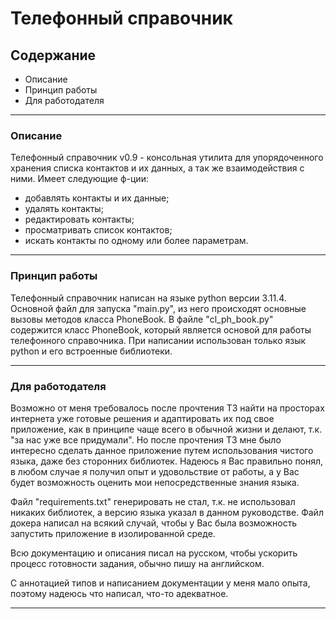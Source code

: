 # Телефонный справочник
## Содержание

- Описание
- Принцип работы
- Для работодателя
***
### Описание

Телефонный справочник v0.9 - консольная утилита для упорядоченного хранения списка контактов и их данных, а так же взаимодействия с ними.
Имеет следующие ф-ции:
- добавлять контакты и их данные;
- удалять контакты;
- редактировать контакты;
- просматривать список контактов;
- искать контакты по одному или более параметрам.
***
### Принцип работы

Телефонный справочник написан на языке python версии 3.11.4. Основной файл для запуска "main.py", из него происходят основные вызовы методов
класса PhoneBook. В файле "cl_ph_book.py" содержится класс PhoneBook, который является основой для работы телефонного справочника. При написании использован только язык python и его встроенные библиотеки.
***
### Для работодателя

Возможно от меня требовалось после прочтения ТЗ найти на просторах интернета уже готовые решения и адаптировать их под свое приложение, как в принципе чаще всего в обычной жизни и делают, т.к. "за нас уже все придумали". Но после прочтения ТЗ мне было интересно сделать данное приложение путем использования чистого языка, даже без сторонних библиотек. Надеюсь я Вас правильно понял, в любом случае я получил опыт и удовольствие от работы, а у Вас будет возможность оценить мои непосредственные знания языка.

Файл "requirements.txt" генерировать не стал, т.к. не использовал никаких библиотек, а версию языка указал в данном руководстве. Файл докера написал на всякий случай, чтобы у Вас была возможность запустить приложение в изолированной среде.

Всю документацию и описания писал на русском, чтобы ускорить процесс готовности задания, обычно пишу на английском.

С аннотацией типов и написанием документации у меня мало опыта, поэтому надеюсь что написал, что-то адекватное.
***